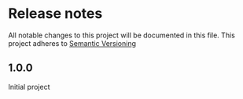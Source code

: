 # Release notes
All notable changes to this project will be documented in this file. This project adheres to
[Semantic Versioning][Semantic Versioning]

## 1.0.0
Initial project

[Semantic Versioning]: http://semver.org
